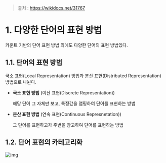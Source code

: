 > 출처 : https://wikidocs.net/31767



# 1. 다양한 단어의 표현 방법

카운트 기반의 단어 표현 방법 외에도 다양한 단어의 표현 방법있다.



## 1.1. 단어의 표현 방법

국소 표현(Local Representation) 방법과 분산 표현(Distributed Representation) 방법으로 나뉜다.



* **국소 표현 방법** (이산 표현(Discrete Representation))

  해당 단어 그 자체만 보고, 특정값을 맵핑하여 단어를 표현하는 방법

  

* **분산 표현 방법** (연속 표현(Continuous Represnetation))

  그 단어를 표현하고자 주변을 참고하여 단어를 표현하는 방법



## 1.**2. 단어 표현의 카테고리화**

![img](https://wikidocs.net/images/page/31767/wordrepresentation.PNG)